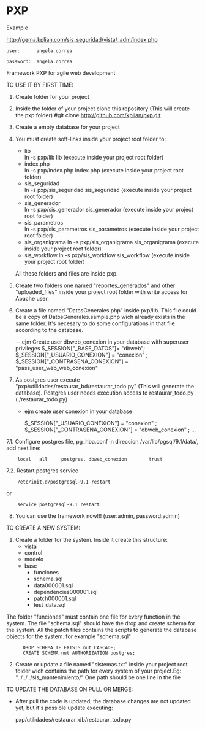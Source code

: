 PXP
===

Example

http://gema.kplian.com/sis_seguridad/vista/_adm/index.php

	user:      angela.correa
	 
	password:  angela.correa

Framework PXP for agile web development

TO USE IT BY FIRST TIME:

1. Create folder for your project
2. Inside the folder of your project clone this repository (This will create the pxp folder)
    #git  clone http://github.com/kplian/pxp.git

3. Create a empty database for your project 
4. You must create soft-links inside your project root folder to: 
    * lib                     
    ln -s pxp/lib lib  (execute inside your project root folder) 
    * index.php               
    ln -s pxp/index.php index.php  (execute inside your project root folder)
    * sis_seguridad           
    ln -s pxp/sis_seguridad sis_seguridad  (execute inside your project root folder)
    * sis_generador           
    ln -s pxp/sis_generador sis_generador  (execute inside your project root folder)
    * sis_parametros          
    ln -s pxp/sis_parametros sis_parametros  (execute inside your project root folder)
    * sis_organigrama
    ln -s pxp/sis_organigrama sis_organigrama  (execute inside your project root folder)
    * sis_workflow
    ln -s pxp/sis_workflow sis_workflow (execute inside your project root folder)

   All these folders and files are inside pxp.
5. Create two folders one named "reportes_generados" and other "uploaded_files" inside your project root folder with write access for Apache user.
6. Create a file named "DatosGenerales.php" inside pxp/lib. This file could be a copy of DatosGenerales.sample.php wich already exists in the same folder.
  It's necesary to do some configurations in that file according to the database.


   --  ejm Create user dbweb_conexion  in your database with superuser privileges
     $_SESSION["_BASE_DATOS"]= "dbweb";
     $_SESSION["_USUARIO_CONEXION"] = "conexion" ;
	 $_SESSION["_CONTRASENA_CONEXION"]	= "pass_user_web_web_conexion" 


7. As postgres user execute "pxp/utilidades/restaurar_bd/restaurar_todo.py" (This will generate the database). Postgres user needs execution access
   to restaurar_todo.py (./restaurar_todo.py)
    - ejm 
        create user conexion in your database
        
        $_SESSION["_USUARIO_CONEXION"] = "conexion" ;
	    $_SESSION["_CONTRASENA_CONEXION"]	= "dbweb_conexion" ;
        ...   

7.1. Configure postgres file, pg_hba.conf in direccion /var/lib/pgsql/9.1/data/, add next line:


        local	all		postgres, dbweb_conexion 		trust


7.2. Restart postgres service
	
        /etc/init.d/postgresql-9.1 restart
or



        service postgresql-9.1 restart

8. You can use the framework now!!! (user:admin, password:admin)

TO CREATE A NEW SYSTEM:

1. Create a folder for the system. Inside it create this structure:
    * vista
    * control
    * modelo
    * base
      * funciones
      * schema.sql
      * data000001.sql
      * dependencies000001.sql
      * patch000001.sql
      * test_data.sql

  The folder "funciones" must contain one file for every function in the system. The file "schema.sql" should have the drop and create schema
  for the system. All the patch files contains the scripts to generate the database objects for the system. for example "schema.sql"
  
          DROP SCHEMA IF EXISTS nut CASCADE;
          CREATE SCHEMA nut AUTHORIZATION postgres;

2. Create or update a file named "sistemas.txt" inside your project root folder wich contains the path for every system of your project.Eg:
  "../../../sis_mantenimiento/"
  One path should be one line in the file

TO UPDATE THE DATABASE ON PULL OR MERGE:

* After pull the code is updated, the database changes are  not updated yet, but it's possible update executing:

  pxp/utilidades/restaurar_db/restaurar_todo.py















